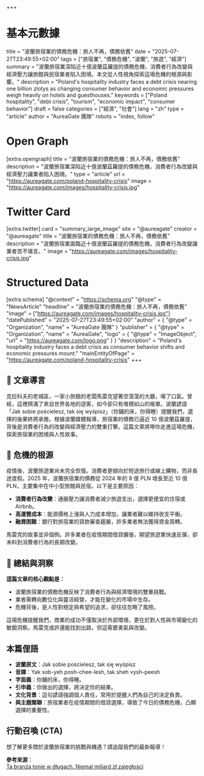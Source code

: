 +++
# 基本元數據
title = "波蘭旅宿業的債務危機：旅人不再，債務依舊"
date = "2025-07-27T23:49:55+02:00"
tags = ["旅宿業", "債務危機", "波蘭", "旅遊", "經濟"]
summary = "波蘭旅宿業深陷近十億波蘭茲羅提的債務危機，消費者行為改變與經濟壓力讓旅館與民宿業者陷入困境。本文從人性視角探索這場危機的根源與影響。"
description = "Poland's hospitality industry faces a debt crisis nearing one billion zlotys as changing consumer behavior and economic pressures weigh heavily on hotels and guesthouses."
keywords = ["Poland hospitality", "debt crisis", "tourism", "economic impact", "consumer behavior"]
draft = false
categories = ["經濟", "社會"]
lang = "zh"
type = "article"
author = "AureaGate 團隊"
robots = "index, follow"

# Open Graph
[extra.opengraph]
title = "波蘭旅宿業的債務危機：旅人不再，債務依舊"
description = "波蘭旅宿業深陷近十億波蘭茲羅提的債務危機，消費者行為改變與經濟壓力讓業者陷入困境。"
type = "article"
url = "https://aureagate.com/poland-hospitality-crisis"
image = "https://aureagate.com/images/hospitality-crisis.jpg"

# Twitter Card
[extra.twitter]
card = "summary_large_image"
site = "@aureagate"
creator = "@aureagate"
title = "波蘭旅宿業的債務危機：旅人不再，債務依舊"
description = "波蘭旅宿業面臨近十億波蘭茲羅提的債務危機，消費者行為改變讓業者苦不堪言。"
image = "https://aureagate.com/images/hospitality-crisis.jpg"

# Structured Data
[extra.schema]
"@context" = "https://schema.org"
"@type" = "NewsArticle"
"headline" = "波蘭旅宿業的債務危機：旅人不再，債務依舊"
"image" = ["https://aureagate.com/images/hospitality-crisis.jpg"]
"datePublished" = "2025-07-27T23:49:55+02:00"
"author" = { "@type" = "Organization", "name" = "AureaGate 團隊" }
"publisher" = { "@type" = "Organization", "name" = "AureaGate", "logo" = { "@type" = "ImageObject", "url" = "https://aureagate.com/logo.png" } }
"description" = "Poland's hospitality industry faces a debt crisis as consumer behavior shifts and economic pressures mount."
"mainEntityOfPage" = "https://aureagate.com/poland-hospitality-crisis"
+++


## 🧭 文章導言
克拉科夫的老城區，一家小旅館的老闆馬雷克望著空蕩蕩的大廳，嘆了口氣。曾經，這裡擠滿了來自世界各地的遊客，如今卻只有堆積如山的帳單。波蘭諺語「Jak sobie pościelesz, tak się wyśpisz」（你鋪的床，你得睡）提醒我們，選擇的後果終將承擔。根據波蘭媒體報導，旅宿業的債務已逼近 10 億波蘭茲羅提，背後是消費者行為的改變與經濟壓力的雙重打擊。這篇文章將帶你走進這場危機，探索旅宿業的困境與人性故事。[](https://ewp.pl/podsumowanie-miesiaca-w-e-commerce-styczen-2025/)[](https://zbc.uz.zgora.pl/Content/77976/wspolczesne_trendy_w_logistyce_1.pdf)

## 📌 危機的根源
疫情後，波蘭旅遊業尚未完全恢復。消費者更傾向於短途旅行或線上購物，而非長途度假。2025 年，波蘭旅宿業的債務從 2024 年的 8 億 PLN 增長至近 10 億 PLN，主要集中在中小型旅館與民宿。以下是主要原因：[](https://ewp.pl/podsumowanie-miesiaca-w-e-commerce-styczen-2025/)

- **消費者行為改變**：通脹壓力讓消費者減少旅遊支出，選擇更便宜的住宿或 Airbnb。
- **高運營成本**：能源價格上漲與人力成本增加，讓業者難以維持收支平衡。
- **融資困難**：銀行對旅宿業的貸款審查趨嚴，許多業者無法獲得資金周轉。

馬雷克的故事並非個例。許多業者在疫情期間借貸擴張，期望旅遊業快速反彈，卻未料到消費者行為的長期改變。

## 💬 總結與洞察
**這篇文章的核心觀點是：**
- 波蘭旅宿業的債務危機反映了消費者行為與經濟環境的雙重挑戰。
- 業者需轉向數位化與靈活經營，才能在變化的市場中生存。
- 危機背後，是人性對穩定與希望的追求，卻往往忽略了風險。

這場危機提醒我們，商業的成功不僅取決於外部環境，更在於對人性與市場變化的敏銳洞察。馬雷克或許還能找到出路，但這需要勇氣與改變。

## 本篇俚語
- **波蘭原文**：Jak sobie pościelesz, tak się wyśpisz  
- **音譯**：Yak sob-yeh posh-chee-lesh, tak sheh vysh-peesh  
- **字面義**：你鋪的床，你得睡。  
- **引申義**：你做出的選擇，將決定你的結果。  
- **文化背景**：這句諺語強調個人責任，常用於提醒人們為自己的決定負責。  
- **與主題關聯**：旅宿業者在疫情期間的借貸選擇，導致了今日的債務危機，凸顯選擇的重要性。

## 行動召喚 (CTA)
想了解更多關於波蘭旅宿業的挑戰與機遇？請追蹤我們的最新報導！

**參考來源**：  
[Ta branża tonie w długach. Niemal miliard zł zaległości](https://www.money.pl/gospodarka/ta-branza-tonie-w-dlugach-niemal-miliard-zl-zaleglosci-7182003003669248a.html)
